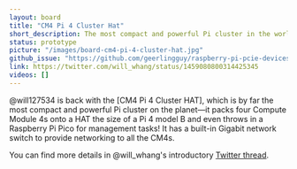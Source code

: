 ```yaml
---
layout: board
title: "CM4 Pi 4 Cluster Hat"
short_description: The most compact and powerful Pi cluster in the world.
status: prototype
picture: "/images/board-cm4-pi-4-cluster-hat.jpg"
github_issue: "https://github.com/geerlingguy/raspberry-pi-pcie-devices/issues/303"
link: https://twitter.com/will_whang/status/1459080800314425345
videos: []
---
```

@will127534 is back with the [CM4 Pi 4 Cluster HAT], which is by far the most compact and powerful Pi cluster on the planet—it packs four Compute Module 4s onto a HAT the size of a Pi 4 model B and even throws in a Raspberry Pi Pico for management tasks! It has a built-in Gigabit network switch to provide networking to all the CM4s. 

You can find more details in @will_whang's introductory [Twitter thread](https://twitter.com/will_whang/status/1459080800314425345).
